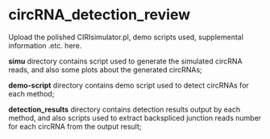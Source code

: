 # circRNA_detection_review
Upload the polished CIRIsimulator.pl, demo scripts used, supplemental information .etc. here.

**simu** directory contains script used to generate the simulated circRNA reads, and also some plots about the generated circRNAs;

**demo-script** directory contains demo script used to detect circRNAs for each method;

**detection_results** directory contains detection results output by each method, and also scripts used to extract backspliced junction reads number for each circRNA from the output result;

